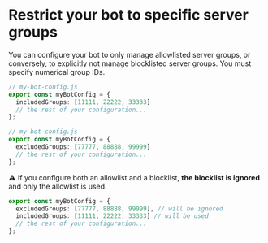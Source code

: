 # Restrict your bot to specific server groups

You can configure your bot to only manage allowlisted server groups, or conversely, to explicitly not manage blocklisted server groups. You must specify numerical group IDs.

```ts
// my-bot-config.js
export const myBotConfig = {
  includedGroups: [11111, 22222, 33333]
  // the rest of your configuration...
};
```

```ts
// my-bot-config.js
export const myBotConfig = {
  excludedGroups: [77777, 88888, 99999]
  // the rest of your configuration...
};
```

:warning: If you configure both an allowlist and a blocklist, **the blocklist is ignored** and only the allowlist is used.

```ts
export const myBotConfig = {
  excludedGroups: [77777, 88888, 99999], // will be ignored
  includedGroups: [11111, 22222, 33333] // will be used
  // the rest of your configuration...
};
```
